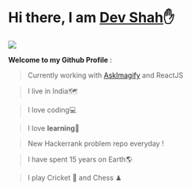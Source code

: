 <h1>Hi there, I am <a href="https://CodeRustyPro.github.io" target="_blank">Dev Shah</a>✋</h1> 

![](https://visitor-badge.glitch.me/badge?page_id=CodeRustyPro) 



[comment]: <> (<img align="right" alt="Dev's Github Stats" src="https://github-readme-stats.vercel.app/api?username=CodeRustyPro&show_icons=true&theme=tokyonight&count_private=true&show_icons=true"/>)
**Welcome to my Github Profile** : 
  >Currently working with [AskImagify](https://github.com/CodeRustyPro/AskImagify) and ReactJS

  >I live in India🗺

  >I love coding💻

  >I love **learning**🏫
  
  >New Hackerrank problem repo everyday !

  >I have spent 15 years on Earth🌎


  >I play Cricket 🏏 and Chess ♟ 

 

